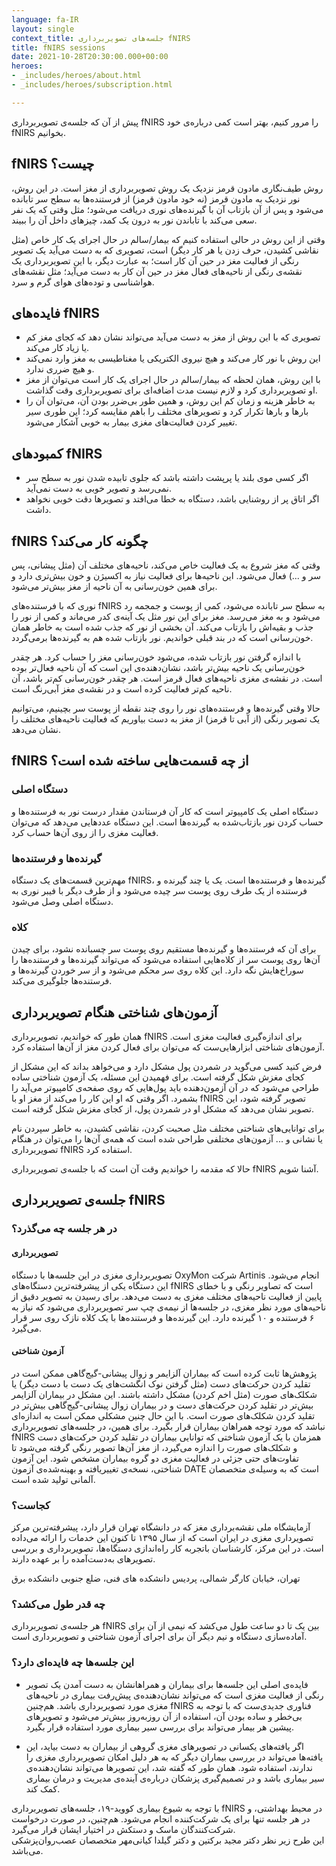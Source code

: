 ```yaml
---
language: fa-IR
layout: single
context_title: جلسه‌های تصویربرداری fNIRS
title: fNIRS sessions
date: 2021-10-28T20:30:00.000+00:00
heroes:
- _includes/heroes/about.html
- _includes/heroes/subscription.html

---
```

<p class="lead">
پیش از آن که جلسه‌ی تصویربرداری fNIRS را مرور کنیم، بهتر است کمی درباره‌ی خود fNIRS بخوانیم.
</p>

## fNIRS چیست؟

روش طیف‌نگاری مادون قرمز نزدیک یک روش تصویربرداری از مغز است. در این روش، نور نزدیک به مادون قرمز (نه خود مادون قرمز) از فرستنده‌ها به سطح سر تابانده می‌شود و پس از آن بازتاب آن با گیرنده‌های نوری دریافت می‌شود؛ مثل وقتی که یک نفر سعی می‌کند با تاباندن نور به درون یک کمد، چیزهای داخل آن را ببیند.

وقتی از این روش در حالی استفاده کنیم که بیمار/سالم در حال اجرای یک کار خاص (مثل نقاشی کشیدن، حرف زدن یا هر کار دیگر) است، تصویری که به دست می‌آید یک تصویر رنگی از فعالیت مغز در حین آن کار است؛ به عبارت دیگر، با این تصویربرداری یک نقشه‌ی رنگی از ناحیه‌های فعال مغز در حین آن کار به دست می‌آید؛ مثل نقشه‌های هواشناسی و توده‌های هوای گرم و سرد.

## فایده‌های fNIRS

* تصویری که با این روش از مغز به دست می‌آید می‌تواند نشان دهد که کجای مغز کم یا زیاد کار می‌کند.
* این روش با نور کار می‌کند و هیچ نیروی الکتریکی یا مغناطیسی به مغز وارد نمی‌کند و هیچ ضرری ندارد.
* با این روش، همان لحظه که بیمار/سالم در حال اجرای یک کار است می‌توان از مغز او تصویربرداری کرد و لازم نیست  مدت اضافه‌ای برای تصویربرداری وقت گذاشت.
* به خاطر هزینه و زمان کم این روش، و همین طور بی‌ضرر بودن آن، می‌توان آن را بارها و بارها تکرار کرد و تصویرهای مختلف را باهم مقایسه کرد؛ این طوری سیر تغییر کردن فعالیت‌های مغزی بیمار به خوبی آشکار می‌شود.

## کمبودهای fNIRS

* اگر کسی موی بلند یا پرپشت داشته باشد که جلوی تابیده شدن نور به سطح سر نمی‌رسد و تصویر خوبی به دست نمی‌آید.
* اگر اتاق پر از روشنایی باشد، دستگاه به خطا می‌افتد و تصویرها دقت خوبی نخواهد داشت.

## fNIRS چگونه کار می‌کند؟

وقتی که مغز شروع به یک فعالیت خاص می‌کند، ناحیه‌های مختلف آن (مثل پیشانی، پس سر و ...) فعال می‌شود. این ناحیه‌ها برای فعالیت نیاز به اکسیژن و خون بیش‌تری دارد و برای همین خون‌رسانی به آن ناحیه از مغز بیش‌تر می‌شود.

نوری که با فرستنده‌های fNIRS به سطح سر تابانده می‌شود، کمی از پوست و جمجمه رد می‌شود و به مغز می‌رسد. مغز برای این نور مثل یک آینه‌ی کدر می‌ماند و کمی از نور را جذب و بقیه‌اش را بازتاب می‌کند. آن بخشی از نور که جذب شده است به خاطر همان خون‌رسانی است که در بند قبلی خواندیم. نور بازتاب شده هم به گیرنده‌ها برمی‌گردد.

با اندازه گرفتن نور بازتاب شده، می‌شود خون‌رسانی مغز را حساب کرد. هر چقدر خون‌رسانی یک ناحیه بیش‌تر باشد، نشان‌دهنده‌ی این است که آن ناحیه فعال‌تر بوده است. در نقشه‌ی مغزی ناحیه‌های فعال قرمز است. هر چقدر خون‌رسانی کم‌تر باشد، آن ناحیه کم‌تر فعالیت کرده است و در نقشه‌ی مغز آبی‌رنگ است.

حالا وقتی گیرنده‌ها و فرستنده‌های نور را روی چند نقطه از پوست سر بچینیم، می‌توانیم یک تصویر رنگی (از آبی تا قرمز) از مغز به دست بیاوریم که فعالیت ناحیه‌های مختلف را نشان می‌دهد.

## fNIRS از چه قسمت‌هایی ساخته شده است؟

### دستگاه اصلی

دستگاه اصلی یک کامپیوتر است که کار آن فرستاندن مقدار درست نور به فرستنده‌ها و حساب کردن نور بازتاب‌شده به گیرنده‌ها است. این دستگاه عددهایی می‌دهد که می‌توان فعالیت مغزی را از روی آن‌ها حساب کرد.

### گیرنده‌ها و فرستنده‌ها

مهم‌ترین قسمت‌های یک دستگاه fNIRS، گیرنده‌ها و فرستنده‌ها است. یک یا چند گیرنده و فرستنده از یک طرف روی پوست سر چیده می‌شود و از طرف دیگر با فیبر نوری به دستگاه اصلی وصل می‌شود.

### کلاه

برای آن که فرستنده‌ها و گیرنده‌ها مستقیم روی پوست سر چسبانده نشود، برای چیدن آن‌ها روی پوست سر از کلاه‌هایی استفاده می‌شود که می‌تواند گیرنده‌ها و فرستنده‌ها را سوراخ‌هایش نگه دارد. این کلاه روی سر محکم می‌شود و از سر خوردن گیرنده‌ها و فرستنده‌ها جلوگیری می‌کند.

## آزمون‌های شناختی هنگام تصویربرداری

همان طور که خواندیم، تصویربرداری fNIRS برای اندازه‌گیری فعالیت مغزی است. آزمون‌های شناختی ابزارهایی‌ست که می‌توان برای فعال کردن مغز از آن‌ها استفاده کرد.

فرض کنید کسی می‌گوید در شمردن پول مشکل دارد و می‌خواهد بداند که این مشکل از کجای مغزش شکل گرفته است. برای فهمیدن این مسئله، یک آزمون شناختی ساده طراحی می‌شود که در‌ آن آزمون‌دهنده باید پول‌هایی که روی صفحه‌ی کامپیوتر می‌آید را بشمرد. اگر وقتی که او این کار را می‌کند از مغز او با fNIRS تصویر گرفته شود، این تصویر نشان می‌دهد که مشکل او در شمردن پول، از کجای مغزش شکل گرفته است.

برای توانایی‌های شناختی مختلف مثل صحبت کردن، نقاشی کشیدن، به خاطر سپردن نام یا نشانی و ... آزمون‌های مختلفی طراحی شده است که همه‌ی آن‌ها را می‌توان در هنگام تصویربرداری fNIRS استفاده کرد.

<p class="lead">
حالا که مقدمه را خواندیم وقت آن است که با جلسه‌ی تصویربرداری fNIRS آشنا شویم.
</p>

## جلسه‌ی تصویربرداری fNIRS
### در هر جلسه چه می‌گذرد؟
#### تصویربرداری

تصویربرداری مغزی در این جلسه‌ها با دستگاه OxyMon شرکت Artinis انجام می‌شود. این دستگاه یکی از پیشرفته‌ترین دستگاه‌های fNIRS است که تصاویر رنگی و با خطای پایین از فعالیت ناحیه‌های مختلف مغزی به دست می‌دهد.
برای رسیدن به تصویر دقیق از ناحیه‌های مورد نظر مغزی، در جلسه‌ها از نیمه‌ی چپ سر تصویربرداری می‌شود که نیاز به ۶ فرستنده و ۱۰ گیرنده دارد. این گیرنده‌ها و فرستنده‌ها با یک کلاه نازک روی سر قرار می‌گیرد.

#### آزمون شناختی

پژوهش‌ها ثابت کرده است که بیماران آلزایمر و زوال پیشانی-گیج‌گاهی ممکن است در تقلید کردن حرکت‌های دست (مثل گرفتن نوک انگشت‌های یک دست با دست دیگر) یا شکلک‌های صورت (مثل اخم کردن) مشکل داشته باشند. این مشکل در بیماران آلزایمر بیش‌تر در تقلید کردن حرکت‌های دست و در بیماران زوال پیشانی-گیج‌گاهی بیش‌تر در تقلید کردن شکلک‌های صورت است. با این حال چنین مشکلی ممکن است به اندازه‌ای نباشد که مورد توجه همراهان بیماران قرار بگیرد. برای همین، در جلسه‌های تصویربرداری fNIRS همزمان با یک آزمون شناختی که توانایی بیماران در تقلید کردن حرکت‌های دست و شکلک‌های صورت را اندازه می‌گیرد، از مغز آن‌ها تصویر رنگی گرفته می‌شود تا تفاوت‌های حتی جزئی در فعالیت مغزی دو گروه بیماران مشخص شود.
این آزمون شناختی، نسخه‌ی تغییریافته و بهینه‌شده‌ی آزمون DATE است که به وسیله‌ی متخصصان آلمانی تولید شده است.

### <i class="bi bi-geo-alt-fill  me-3"></i> کجاست؟

آزمایشگاه ملی نقشه‌برداری مغز که در دانشگاه تهران قرار دارد، پیشرفته‌ترین مرکز تصویرداری مغزی در ایران است که از سال ۱۳۹۵ تا کنون این خدمات را ارائه می‌داده است. در این مرکز، کارشناسان باتجربه کار راه‌اندازی دستگاه‌ها، تصویربرداری و بررسی تصویرهای به‌دست‌آمده را بر عهده دارند.
<div class="alert alert-warning d-flex align-items-center" role="alert">
<i class="bi bi-geo-alt-fill me-3"></i>
<div>
تهران، خیابان کارگر شمالی، پردیس دانشکده های فنی، ضلع جنوبی دانشکده برق
</div>
</div>

### <i class="bi bi-alarm-fill"></i> چه قدر طول می‌کشد؟

هر جلسه‌ی تصویربرداری fNIRS بین یک تا دو ساعت طول می‌کشد که نیمی از آن برای آماده‌سازی دستگاه و نیم دیگر آن برای اجرای آزمون شناختی و تصویربرداری است.

### <i class="bi bi-emoji-smile"></i> این جلسه‌ها چه فایده‌ای دارد؟

- فایده‌ی اصلی این جلسه‌ها برای بیماران و همراهانشان به دست آمدن یک تصویر رنگی از فعالیت مغزی است که می‌تواند نشان‌دهنده‌ی پیش‌رفت بیماری در ناحیه‌های مغزی مورد تصویربرداری باشد. هم‌چنین fNIRS فناوری جدیدی‌ست که با توجه به بی‌خطر و ساده بودن آن، استفاده از آن روزبه‌روز بیش‌تر می‌شود و تصویرهای پیشین هر بیمار می‌تواند برای بررسی سیر بیماری مورد استفاده قرار بگیرد.

- اگر یافته‌های یکسانی در تصویرهای مغزی گروهی از بیماران به دست بیاید، این یافته‌ها می‌تواند در بررسی بیماران دیگر که به هر دلیل امکان تصویربرداری مغزی را ندارند، استفاده شود. همان طور که گفته شد، این تصویرها می‌تواند نشان‌دهنده‌ی سیر بیماری باشد و در تصمیم‌گیری پزشکان درباره‌ی آینده‌ی مدیریت و درمان بیماری کمک کند.

<div class="alert alert-warning d-flex align-items-center" role="alert">
<i class="bi bi-exclamation-triangle-fill me-3"></i>
<div>
با توجه به شیوع بیماری کووید-۱۹، جلسه‌های تصویربرداری fNIRS در محیط بهداشتی، و در هر جلسه تنها برای یک شرکت‌کننده انجام می‌شود. هم‌چنین، در صورت درخواست شرکت‌کنندگان ماسک و دستکش در اختیار ایشان قرار می‌گیرد.
</div>
</div>
<div class="alert alert-warning d-flex align-items-center" role="alert">
<i class="bi bi-exclamation-triangle-fill me-3"></i>
<div>
این طرح زیر نظر دکتر مجید برکتین و دکتر گیلدا کیانی‌مهر متخصصان عصب‌روان‌پزشکی می‌باشد.
</div>
</div>
